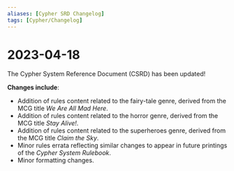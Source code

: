 ```yaml
---
aliases: [Cypher SRD Changelog]
tags: [Cypher/Changelog]
---
```


# 2023-04-18

The Cypher System Reference Document (CSRD) has been updated!

**Changes include**:

- Addition of rules content related to the fairy-tale genre, derived from the MCG title _We Are All Mad Here_.
- Addition of rules content related to the horror genre, derived from the MCG title _Stay Alive!_.
- Addition of rules content related to the superheroes genre, derived from the MCG title _Claim the Sky_.
- Minor rules errata reflecting similar changes to appear in future printings of the _Cypher System Rulebook_.
- Minor formatting changes.
